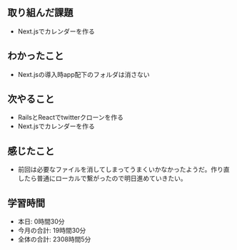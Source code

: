 ## 取り組んだ課題
- Next.jsでカレンダーを作る
## わかったこと
- Next.jsの導入時app配下のフォルダは消さない
## 次やること
- RailsとReactでtwitterクローンを作る
- Next.jsでカレンダーを作る
## 感じたこと
- 前回は必要なファイルを消してしまってうまくいかなかったようだ。作り直したら普通にローカルで繋がったので明日進めていきたい。
## 学習時間
- 本日: 0時間30分
- 今月の合計: 19時間30分
- 全体の合計: 2308時間5分
